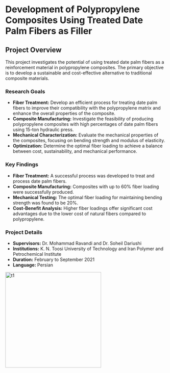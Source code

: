 # Development of Polypropylene Composites Using Treated Date Palm Fibers as Filler

## Project Overview
This project investigates the potential of using treated date palm fibers as a reinforcement material in polypropylene composites. The primary objective is to develop a sustainable and cost-effective alternative to traditional composite materials.

### Research Goals
* **Fiber Treatment:** Develop an efficient process for treating date palm fibers to improve their compatibility with the polypropylene matrix and enhance the overall properties of the composite.
* **Composite Manufacturing:** Investigate the feasibility of producing polypropylene composites with high percentages of date palm fibers using 15-ton hydraulic press.
* **Mechanical Characterization:** Evaluate the mechanical properties of the composites, focusing on bending strength and modulus of elasticity.
* **Optimization:** Determine the optimal fiber loading to achieve a balance between cost, sustainability, and mechanical performance.

### Key Findings
* **Fiber Treatment:** A successful process was developed to treat and process date palm fibers.
* **Composite Manufacturing:** Composites with up to 60% fiber loading were successfully produced.
* **Mechanical Testing:** The optimal fiber loading for maintaining bending strength was found to be 20%.
* **Cost-Benefit Analysis:** Higher fiber loadings offer significant cost advantages due to the lower cost of natural fibers compared to polypropylene.

### Project Details
* **Supervisors:** Dr. Mohammad Ravandi and Dr. Soheil Dariushi
* **Institutions:** K. N. Toosi University of Technology and Iran Polymer and Petrochemical Institute
* **Duration:** February to September 2021
* **Language:** Persian

<img width="300" alt="t1" src=https://github.com/user-attachments/assets/ab09e956-52c4-40fd-8fde-8ba07637d2b2>

